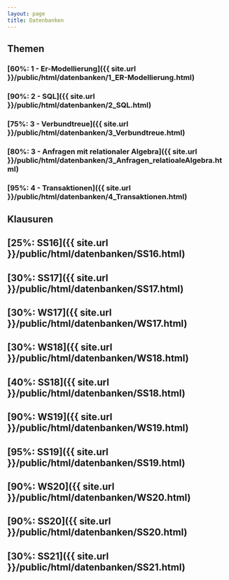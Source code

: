 ```yaml
---
layout: page
title: Datenbanken
---
```


## Themen
### [60%: 1 - Er-Modellierung]({{ site.url }}/public/html/datenbanken/1_ER-Modellierung.html)
### [90%: 2 - SQL]({{ site.url }}/public/html/datenbanken/2_SQL.html)
### [75%: 3 - Verbundtreue]({{ site.url }}/public/html/datenbanken/3_Verbundtreue.html)
### [80%: 3 - Anfragen mit relationaler Algebra]({{ site.url }}/public/html/datenbanken/3_Anfragen_relatioaleAlgebra.html)
### [95%: 4 - Transaktionen]({{ site.url }}/public/html/datenbanken/4_Transaktionen.html)

## Klausuren
## [25%: SS16]({{ site.url }}/public/html/datenbanken/SS16.html)
## [30%: SS17]({{ site.url }}/public/html/datenbanken/SS17.html)
## [30%: WS17]({{ site.url }}/public/html/datenbanken/WS17.html)
## [30%: WS18]({{ site.url }}/public/html/datenbanken/WS18.html)
## [40%: SS18]({{ site.url }}/public/html/datenbanken/SS18.html)
## [90%: WS19]({{ site.url }}/public/html/datenbanken/WS19.html)
## [95%: SS19]({{ site.url }}/public/html/datenbanken/SS19.html)
## [90%: WS20]({{ site.url }}/public/html/datenbanken/WS20.html)
## [90%: SS20]({{ site.url }}/public/html/datenbanken/SS20.html)
## [30%: SS21]({{ site.url }}/public/html/datenbanken/SS21.html)
